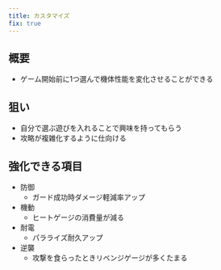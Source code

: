 ```yaml
---
title: カスタマイズ
fix: true
---
```


## 概要
* ゲーム開始前に1つ選んで機体性能を変化させることができる

## 狙い
* 自分で選ぶ遊びを入れることで興味を持ってもらう
* 攻略が複雑化するように仕向ける

## 強化できる項目
* 防御
    * ガード成功時ダメージ軽減率アップ
* 機動
    * ヒートゲージの消費量が減る
* 耐電
    * パラライズ耐久アップ
* 逆襲
    * 攻撃を食らったときリベンジゲージが多くたまる
